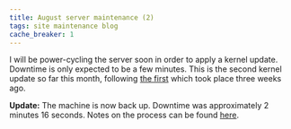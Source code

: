 ```yaml
---
title: August server maintenance (2)
tags: site maintenance blog
cache_breaker: 1
---
```


I will be power-cycling the server soon in order to apply a kernel update. Downtime is only expected to be a few minutes. This is the second kernel update so far this month, following [the first](/blog/august-server-maintenance) which took place three weeks ago.

**Update:** The machine is now back up. Downtime was approximately 2 minutes 16 seconds. Notes on the process can be found [here](/wiki/Updating_the_kernel_from_version_2.6.18-128.1.10.el5_to_2.6.18-128.7.1.el5_on_Red_Hat_Enterprise_Linux_5.3).
